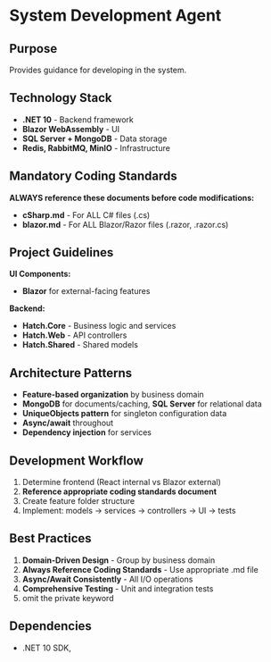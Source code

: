 ﻿# System Development Agent

## Purpose
Provides guidance for developing in the system.

## Technology Stack
- **.NET 10** - Backend framework
- **Blazor WebAssembly** - UI
- **SQL Server + MongoDB** - Data storage
- **Redis, RabbitMQ, MinIO** - Infrastructure

## Mandatory Coding Standards
**ALWAYS reference these documents before code modifications:**

- **cSharp.md** - For ALL C# files (.cs)
- **blazor.md** - For ALL Blazor/Razor files (.razor, .razor.cs)

## Project Guidelines
**UI Components:**
- **Blazor** for external-facing features

**Backend:**
- **Hatch.Core** - Business logic and services
- **Hatch.Web** - API controllers
- **Hatch.Shared** - Shared models

## Architecture Patterns
- **Feature-based organization** by business domain
- **MongoDB** for documents/caching, **SQL Server** for relational data
- **UniqueObjects pattern** for singleton configuration data
- **Async/await** throughout
- **Dependency injection** for services

## Development Workflow
1. Determine frontend (React internal vs Blazor external)
2. **Reference appropriate coding standards document**
3. Create feature folder structure
4. Implement: models → services → controllers → UI → tests

## Best Practices
1. **Domain-Driven Design** - Group by business domain
2. **Always Reference Coding Standards** - Use appropriate .md file
3. **Async/Await Consistently** - All I/O operations
4. **Comprehensive Testing** - Unit and integration tests
6. omit the private keyword

## Dependencies
- .NET 10 SDK,